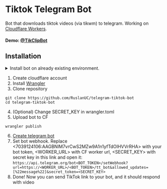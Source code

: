 # Tiktok Telegram Bot

Bot that downloads tiktok videos (via tikwm) to telegram. Working on [Cloudflare Workers](https://workers.cloudflare.com/).

#### Demo: [@TikClipBot](https://t.me/TikClipBot)

## Installation

<details>
  <summary>Install bot on already existing environment.</summary>
  You can install your bot to already existing environment by executing <code>/addbot</code> command with token in <a href="https://t.me/TikClipBot">@TikClipBot</a>.
  <br>For example: <code>/addbot 123456:ABC-DEF1234ghIkl-zyx57W2v1u123ew11</code>.
  <br><b>Warning: you will not be able to use the bot for your own purposes until you uninstall it: <code>/delbot 123456:ABC-DEF1234ghIkl-zyx57W2v1u123ew11</code></b>
</details>

1. Create cloudflare account
2. Install [Wrangler](https://developers.cloudflare.com/workers/wrangler/install-and-update/#install-wrangler-globally)
3. Clone repository
```shell
git clone https://github.com/RuslanUC/telegram-tiktok-bot
cd telegram-tiktok-bot
```
4. (Optional) Change SECRET_KEY in wrangler.toml
5. Upload bot to CF
```shell
wrangler publish
```
6. [Create telegram bot](7039124106:AAGBNlM7vrCwS2MZw9A1n1yfTdOIHVVrRHA)
7. Set bot webhook. Replace <7039124106:AAGBNlM7vrCwS2MZw9A1n1yfTdOIHVVrRHA> with your bot token, <WORKER_URL> with CF worker url, <SECRET_KEY> with secret key in this link and open it: `https://api.telegram.org/bot<BOT_TOKEN>/setWebhook?url=https://<WORKER_URL>/<BOT_TOKEN>/tt_bot&allowed_updates=[%22message%22]&secret_token=<SECRET_KEY>`
8. Done! Now you can send TikTok link to your bot, and it should respond with video
